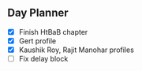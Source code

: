 ## Day Planner
- [x] Finish HtBaB chapter
- [x] Gert profile
- [x] Kaushik Roy, Rajit Manohar profiles
- [ ] Fix delay block
